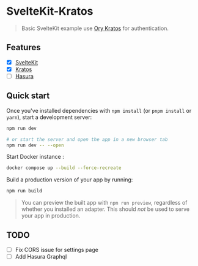 # SvelteKit-Kratos

> Basic SvelteKit example use [Ory Kratos](https://ory.sh/kratos) for authentication.

## Features

* [x] [SvelteKit](https://kit.svelte.dev)
* [x] [Kratos](https://ory.sh/kratos)
* [ ] [Hasura](https://hasura.io/)

## Quick start

Once you've installed dependencies with `npm install` (or `pnpm install` or `yarn`), start a development server:

```bash
npm run dev

# or start the server and open the app in a new browser tab
npm run dev -- --open
```

Start Docker instance :

```bash
docker compose up --build --force-recreate
```

Build a production version of your app by running:

```bash
npm run build
```

> You can preview the built app with `npm run preview`, regardless of whether you installed an adapter. This should _not_ be used to serve your app in production.

## TODO

* [ ] Fix CORS issue for settings page 
* [ ] Add Hasura Graphql 
